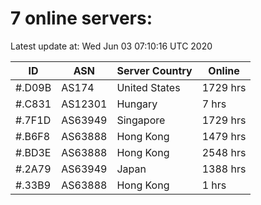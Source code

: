 # 7 online servers:

Latest update at: Wed Jun 03 07:10:16 UTC 2020

| ID | ASN | Server Country | Online |
| -- | --- | -------------- | ------ |
| #.D09B | AS174 | United States | 1729 hrs |
| #.C831 | AS12301 | Hungary | 7 hrs |
| #.7F1D | AS63949 | Singapore | 1729 hrs |
| #.B6F8 | AS63888 | Hong Kong | 1479 hrs |
| #.BD3E | AS63888 | Hong Kong | 2548 hrs |
| #.2A79 | AS63949 | Japan | 1388 hrs |
| #.33B9 | AS63888 | Hong Kong | 1 hrs |

